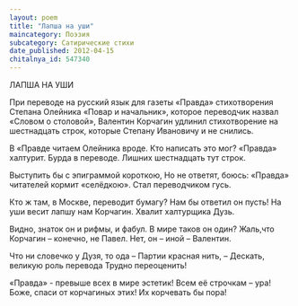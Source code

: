 ```yaml
---
layout: poem
title: "Лапша на уши"
maincategory: Поэзия
subcategory: Сатирические стихи
date_published: 2012-04-15
chitalnya_id: 547340
---
```




ЛАПША НА УШИ

При переводе на русский язык для газеты «Правда» 
стихотворения Степана Олейника «Повар и начальник», 
которое переводчик назвал «Словом о столовой», 
Валентин Корчагин удлинил стихотворение на  
шестнадцать строк, которые Степану Ивановичу 
и не снились.

В «Правде читаем Олейника вроде.
                                                                                         Кто написать это мог?
                                                                                       «Правда» халтурит. Бурда в переводе.
                                                                                      Лишних шестнадцать тут строк.

Выступить бы с эпиграммой короткою,
                                                                                         Но не ответят, боюсь:
                                                                                                        «Правда» читателей кормит «селёдкою».
                                                                                                  Стал переводчиком гусь.

Кто ж там, в Москве, переводит бумагу?
                                                                                                       Нам бы ответил он пусть!
                                                                                                                 На уши весит лапшу нам Корчагин.
                                                                                             Хвалит халтурщика Дузь.

Видно, знаток он и рифмы, и фабул.
                                                                                                В мире таков он один?
                                                                                    Жаль,что Корчагин – конечно, не Павел. 
                                                                                                            Нет, он –  иной –  Валентин.

Что ни словечко у Дузя, то ода –
                                                                                      Партии красная нить, –
                                                                                    Дескать, великую роль перевода 
                                                                                      Трудно переоценить!

«Правда» - превыше всех в мире эстетик!
                                                                                                 Всем её строчкам – ура!
                                                                                           Боже, спаси от корчагиных этих!
                                                                                         Их корчевать бы пора!






